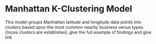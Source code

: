 # Manhattan K-Clustering Model
This model groups Manhattan latitude and longitude data points into clusters based upon the most common nearby business venue types. Onces clusters are established, give the full example of findings and give link
